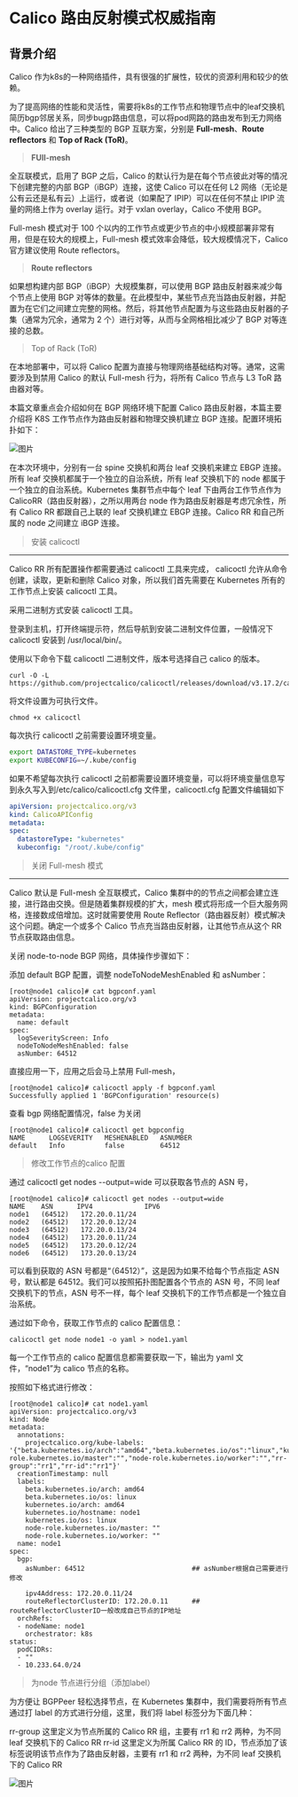 # Calico 路由反射模式权威指南

## 背景介绍

Calico 作为k8s的一种网络插件，具有很强的扩展性，较优的资源利用和较少的依赖。

为了提高网络的性能和灵活性，需要将k8s的工作节点和物理节点中的leaf交换机简历bgp邻居关系，同步bugp路由信息，可以将pod网路的路由发布到无力网络中。Calico 给出了三种类型的 BGP 互联方案，分别是 **Full-mesh**、**Route reflectors** 和 **Top of Rack (ToR)**。



> **FUll-mesh**

全互联模式，启用了 BGP 之后，Calico 的默认行为是在每个节点彼此对等的情况下创建完整的内部 BGP（iBGP）连接，这使 Calico 可以在任何 L2 网络（无论是公有云还是私有云）上运行，或者说（如果配了 IPIP）可以在任何不禁止 IPIP 流量的网络上作为 overlay 运行。对于 vxlan overlay，Calico 不使用 BGP。

Full-mesh 模式对于 100 个以内的工作节点或更少节点的中小规模部署非常有用，但是在较大的规模上，Full-mesh 模式效率会降低，较大规模情况下，Calico 官方建议使用 Route reflectors。



> **Route reflectors**

如果想构建内部 BGP（iBGP）大规模集群，可以使用 BGP 路由反射器来减少每个节点上使用 BGP 对等体的数量。在此模型中，某些节点充当路由反射器，并配置为在它们之间建立完整的网格。然后，将其他节点配置为与这些路由反射器的子集（通常为冗余，通常为 2 个）进行对等，从而与全网格相比减少了 BGP 对等连接的总数。



> Top of Rack (ToR)

在本地部署中，可以将 Calico 配置为直接与物理网络基础结构对等。通常，这需要涉及到禁用 Calico 的默认 Full-mesh 行为，将所有 Calico 节点与 L3 ToR 路由器对等。

本篇文章重点会介绍如何在 BGP 网络环境下配置 Calico 路由反射器，本篇主要介绍将 K8S 工作节点作为路由反射器和物理交换机建立 BGP 连接。配置环境拓扑如下：

![图片](https://mmbiz.qpic.cn/mmbiz_png/u5Pibv7AcsEVCXyXrEH6yekoq1HIia1ENe6JoricHGPVGtA4P6Kf8km6hd9zxUPaBRg1ys5SZiabTuAibBcicricOy2ibw/640?wx_fmt=png&tp=webp&wxfrom=5&wx_lazy=1&wx_co=1)

在本次环境中，分别有一台 spine 交换机和两台 leaf 交换机来建立 EBGP 连接。所有 leaf 交换机都属于一个独立的自治系统，所有 leaf 交换机下的 node 都属于一个独立的自治系统。Kubernetes 集群节点中每个 leaf 下由两台工作节点作为 CalicoRR（路由反射器），之所以用两台 node 作为路由反射器是考虑冗余性，所有 Calico RR 都跟自己上联的 leaf 交换机建立 EBGP 连接。Calico RR 和自己所属的 node 之间建立 iBGP 连接。



> 安装 calicoctl

---

Calico RR 所有配置操作都需要通过 calicoctl 工具来完成， calicoctl 允许从命令创建，读取，更新和删除 Calico 对象，所以我们首先需要在 Kubernetes 所有的工作节点上安装 calicoctl 工具。

采用二进制方式安装 calicoctl 工具。

登录到主机，打开终端提示符，然后导航到安装二进制文件位置，一般情况下 calicoctl 安装到 /usr/local/bin/。

使用以下命令下载 calicoctl 二进制文件，版本号选择自己 calico 的版本。

```
curl -O -L  https://github.com/projectcalico/calicoctl/releases/download/v3.17.2/calicoctl
```



将文件设置为可执行文件。

```
chmod +x calicoctl
```



每次执行 calicoctl 之前需要设置环境变量。

```bash
export DATASTORE_TYPE=kubernetes
export KUBECONFIG=~/.kube/config
```



如果不希望每次执行 calicoctl 之前都需要设置环境变量，可以将环境变量信息写到永久写入到/etc/calico/calicoctl.cfg 文件里，calicoctl.cfg 配置文件编辑如下

```yaml
apiVersion: projectcalico.org/v3
kind: CalicoAPIConfig
metadata:
spec:
  datastoreType: "kubernetes"
  kubeconfig: "/root/.kube/config"
```



> 关闭 Full-mesh 模式

---

Calico 默认是 Full-mesh 全互联模式，Calico 集群中的的节点之间都会建立连接，进行路由交换。但是随着集群规模的扩大，mesh 模式将形成一个巨大服务网格，连接数成倍增加。这时就需要使用 Route Reflector（路由器反射）模式解决这个问题。确定一个或多个 Calico 节点充当路由反射器，让其他节点从这个 RR 节点获取路由信息。

关闭 node-to-node BGP 网络，具体操作步骤如下：

添加 default BGP 配置，调整 nodeToNodeMeshEnabled 和 asNumber：

```
[root@node1 calico]# cat bgpconf.yaml
apiVersion: projectcalico.org/v3
kind: BGPConfiguration
metadata:
  name: default
spec:
  logSeverityScreen: Info
  nodeToNodeMeshEnabled: false
  asNumber: 64512
```



直接应用一下，应用之后会马上禁用 Full-mesh，

```
[root@node1 calico]# calicoctl apply -f bgpconf.yaml
Successfully applied 1 'BGPConfiguration' resource(s)
```



查看 bgp 网络配置情况，false 为关闭

```
[root@node1 calico]# calicoctl get bgpconfig
NAME      LOGSEVERITY   MESHENABLED   ASNUMBER
default   Info          false         64512
```



> 修改工作节点的calico 配置

通过 calicoctl get nodes --output=wide 可以获取各节点的 ASN 号，

```
[root@node1 calico]# calicoctl get nodes --output=wide
NAME    ASN      IPV4             IPV6
node1   (64512)   172.20.0.11/24
node2   (64512)   172.20.0.12/24
node3   (64512)   172.20.0.13/24
node4   (64512)   173.20.0.11/24
node5   (64512)   173.20.0.12/24
node6   (64512)   173.20.0.13/24
```



可以看到获取的 ASN 号都是“（64512）”，这是因为如果不给每个节点指定 ASN 号，默认都是 64512。我们可以按照拓扑图配置各个节点的 ASN 号，不同 leaf 交换机下的节点，ASN 号不一样，每个 leaf 交换机下的工作节点都是一个独立自治系统。

通过如下命令，获取工作节点的 calico 配置信息：

```
calicoctl get node node1 -o yaml > node1.yaml
```



每一个工作节点的 calico 配置信息都需要获取一下，输出为 yaml 文件，“node1”为 calico 节点的名称。

按照如下格式进行修改：

```
[root@node1 calico]# cat node1.yaml
apiVersion: projectcalico.org/v3
kind: Node
metadata:
  annotations:
    projectcalico.org/kube-labels: '{"beta.kubernetes.io/arch":"amd64","beta.kubernetes.io/os":"linux","kubernetes.io/arch":"amd64","kubernetes.io/hostname":"node1","kubernetes.io/os":"linux","node-role.kubernetes.io/master":"","node-role.kubernetes.io/worker":"","rr-group":"rr1","rr-id":"rr1"}'
  creationTimestamp: null
  labels:
    beta.kubernetes.io/arch: amd64
    beta.kubernetes.io/os: linux
    kubernetes.io/arch: amd64
    kubernetes.io/hostname: node1
    kubernetes.io/os: linux
    node-role.kubernetes.io/master: ""
    node-role.kubernetes.io/worker: ""
  name: node1
spec:
  bgp:
    asNumber: 64512                           ## asNumber根据自己需要进行修改

    ipv4Address: 172.20.0.11/24
    routeReflectorClusterID: 172.20.0.11      ## routeReflectorClusterID一般改成自己节点的IP地址
  orchRefs:
  - nodeName: node1
    orchestrator: k8s
status:
  podCIDRs:
  - ""
  - 10.233.64.0/24
```



> 为node 节点进行分组（添加label）

为方便让 BGPPeer 轻松选择节点，在 Kubernetes 集群中，我们需要将所有节点通过打 label 的方式进行分组，这里，我们将 label 标签分为下面几种：

rr-group 这里定义为节点所属的 Calico RR 组，主要有 rr1 和 rr2 两种，为不同 leaf 交换机下的 Calico RR rr-id 这里定义为所属 Calico RR 的 ID，节点添加了该标签说明该节点作为了路由反射器，主要有 rr1 和 rr2 两种，为不同 leaf 交换机下的 Calico RR

![图片](https://mmbiz.qpic.cn/mmbiz_png/u5Pibv7AcsEVCXyXrEH6yekoq1HIia1ENe8Bl93ato4s8YKj2pNdHgoxicWoS7T98GRVQk1KxzGxHu6aps3vYFTYw/640?wx_fmt=png&wxfrom=5&wx_lazy=1&wx_co=1)

